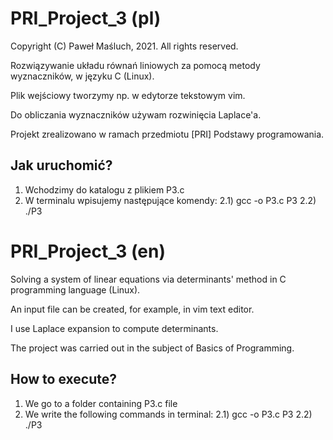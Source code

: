 # PRI_Project_3 (pl)

Copyright (C) Paweł Maśluch, 2021. All rights reserved.

Rozwiązywanie układu równań liniowych za pomocą metody wyznaczników, w języku C (Linux).

Plik wejściowy tworzymy np. w edytorze tekstowym vim.

Do obliczania wyznaczników używam rozwinięcia Laplace'a.

Projekt zrealizowano w ramach przedmiotu [PRI] Podstawy programowania.

## Jak uruchomić?

1) Wchodzimy do katalogu z plikiem P3.c
2) W terminalu wpisujemy następujące komendy:
   2.1) gcc -o P3.c P3
   2.2) ./P3

# PRI_Project_3 (en)

Solving a system of linear equations via determinants' method in C programming language (Linux).

An input file can be created, for example, in vim text editor.

I use Laplace expansion to compute determinants.

The project was carried out in the subject of Basics of Programming.

## How to execute?

1) We go to a folder containing P3.c file
2) We write the following commands in terminal:
  2.1) gcc -o P3.c P3
  2.2) ./P3
